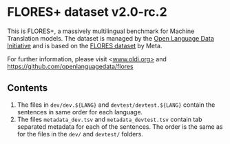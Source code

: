 # FLORES+ dataset v2.0-rc.2

This is FLORES+, a massively multilingual benchmark for Machine Translation models. The dataset is managed by the [Open Language Data Initiative](https://www.oldi.org) and is based on the [FLORES dataset](https://github.com/facebookresearch/flores) by Meta.

For further information, please visit <www.oldi.org> and <https://github.com/openlanguagedata/flores>

## Contents

1. The files in `dev/dev.${LANG}` and `devtest/devtest.${LANG}` contain the sentences in same order for each language.
2. The files `metadata_dev.tsv` and `metadata_devtest.tsv` contain tab separated metadata for each of the sentences. The order is the same as for the files in the `dev/` and `devtest/` folders.
